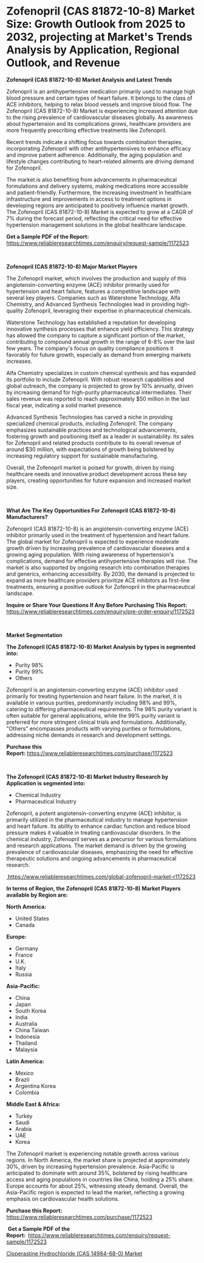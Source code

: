 <p><h1>Zofenopril (CAS 81872-10-8) Market Size: Growth Outlook from 2025 to 2032, projecting at Market's Trends Analysis by Application, Regional Outlook, and Revenue</h1></p><p><strong>Zofenopril (CAS 81872-10-8) Market Analysis and Latest Trends</strong></p>
<p><p>Zofenopril is an antihypertensive medication primarily used to manage high blood pressure and certain types of heart failure. It belongs to the class of ACE inhibitors, helping to relax blood vessels and improve blood flow. The Zofenopril (CAS 81872-10-8) Market is experiencing increased attention due to the rising prevalence of cardiovascular diseases globally. As awareness about hypertension and its complications grows, healthcare providers are more frequently prescribing effective treatments like Zofenopril.</p><p>Recent trends indicate a shifting focus towards combination therapies, incorporating Zofenopril with other antihypertensives to enhance efficacy and improve patient adherence. Additionally, the aging population and lifestyle changes contributing to heart-related ailments are driving demand for Zofenopril. </p><p>The market is also benefiting from advancements in pharmaceutical formulations and delivery systems, making medications more accessible and patient-friendly. Furthermore, the increasing investment in healthcare infrastructure and improvements in access to treatment options in developing regions are anticipated to positively influence market growth. The Zofenopril (CAS 81872-10-8) Market is expected to grow at a CAGR of 7% during the forecast period, reflecting the critical need for effective hypertension management solutions in the global healthcare landscape.</p></p>
<p><strong>Get a Sample PDF of the Report:&nbsp;</strong> <a href="https://www.reliableresearchtimes.com/enquiry/request-sample/1172523?utm_campaign=2232&utm_medium=2&utm_source=Github&utm_content=ia&utm_term=03042025&utm_id=zofenopril-cas-81872-10-8">https://www.reliableresearchtimes.com/enquiry/request-sample/1172523</a></p>
<p>&nbsp;</p>
<p><strong>Zofenopril (CAS 81872-10-8) Major Market Players</strong></p>
<p><p>The Zofenopril market, which involves the production and supply of this angiotensin-converting enzyme (ACE) inhibitor primarily used for hypertension and heart failure, features a competitive landscape with several key players. Companies such as Waterstone Technology, Alfa Chemistry, and Advanced Synthesis Technologies lead in providing high-quality Zofenopril, leveraging their expertise in pharmaceutical chemicals.</p><p>Waterstone Technology has established a reputation for developing innovative synthesis processes that enhance yield efficiency. This strategy has allowed the company to capture a significant portion of the market, contributing to compound annual growth in the range of 6-8% over the last few years. The company's focus on quality compliance positions it favorably for future growth, especially as demand from emerging markets increases.</p><p>Alfa Chemistry specializes in custom chemical synthesis and has expanded its portfolio to include Zofenopril. With robust research capabilities and global outreach, the company is projected to grow by 10% annually, driven by increasing demand for high-purity pharmaceutical intermediates. Their sales revenue was reported to reach approximately $50 million in the last fiscal year, indicating a solid market presence.</p><p>Advanced Synthesis Technologies has carved a niche in providing specialized chemical products, including Zofenopril. The company emphasizes sustainable practices and technological advancements, fostering growth and positioning itself as a leader in sustainability. Its sales for Zofenopril and related products contribute to its overall revenue of around $30 million, with expectations of growth being bolstered by increasing regulatory support for sustainable manufacturing.</p><p>Overall, the Zofenopril market is poised for growth, driven by rising healthcare needs and innovative product development across these key players, creating opportunities for future expansion and increased market size.</p></p>
<p>&nbsp;</p>
<p><strong>What Are The Key Opportunities For Zofenopril (CAS 81872-10-8) Manufacturers?</strong></p>
<p><p>Zofenopril (CAS 81872-10-8) is an angiotensin-converting enzyme (ACE) inhibitor primarily used in the treatment of hypertension and heart failure. The global market for Zofenopril is expected to experience moderate growth driven by increasing prevalence of cardiovascular diseases and a growing aging population. With rising awareness of hypertension's complications, demand for effective antihypertensive therapies will rise. The market is also supported by ongoing research into combination therapies and generics, enhancing accessibility. By 2030, the demand is projected to expand as more healthcare providers prioritize ACE inhibitors as first-line treatments, ensuring a positive outlook for Zofenopril in the pharmaceutical landscape.</p></p>
<p><strong>Inquire or Share Your Questions If Any Before Purchasing This Report:</strong> <a href="https://www.reliableresearchtimes.com/enquiry/pre-order-enquiry/1172523?utm_campaign=2232&utm_medium=2&utm_source=Github&utm_content=ia&utm_term=03042025&utm_id=zofenopril-cas-81872-10-8">https://www.reliableresearchtimes.com/enquiry/pre-order-enquiry/1172523</a></p>
<p>&nbsp;</p>
<p><strong>Market Segmentation</strong></p>
<p><strong>The Zofenopril (CAS 81872-10-8) Market Analysis by types is segmented into:</strong></p>
<p><ul><li>Purity 98%</li><li>Purity 99%</li><li>Others</li></ul></p>
<p><p>Zofenopril is an angiotensin-converting enzyme (ACE) inhibitor used primarily for treating hypertension and heart failure. In the market, it is available in various purities, predominantly including 98% and 99%, catering to differing pharmaceutical requirements. The 98% purity variant is often suitable for general applications, while the 99% purity variant is preferred for more stringent clinical trials and formulations. Additionally, "Others" encompasses products with varying purities or formulations, addressing niche demands in research and development settings.</p></p>
<p><strong>Purchase this Report:&nbsp;</strong><a href="https://www.reliableresearchtimes.com/purchase/1172523?utm_campaign=2232&utm_medium=2&utm_source=Github&utm_content=ia&utm_term=03042025&utm_id=zofenopril-cas-81872-10-8">https://www.reliableresearchtimes.com/purchase/1172523</a></p>
<p>&nbsp;</p>
<p><strong>The Zofenopril (CAS 81872-10-8) Market Industry Research by Application is segmented into:</strong></p>
<p><ul><li>Chemical Industry</li><li>Pharmaceutical Industry</li></ul></p>
<p><p>Zofenopril, a potent angiotensin-converting enzyme (ACE) inhibitor, is primarily utilized in the pharmaceutical industry to manage hypertension and heart failure. Its ability to enhance cardiac function and reduce blood pressure makes it valuable in treating cardiovascular disorders. In the chemical industry, Zofenopril serves as a precursor for various formulations and research applications. The market demand is driven by the growing prevalence of cardiovascular diseases, emphasizing the need for effective therapeutic solutions and ongoing advancements in pharmaceutical research.</p></p>
<p><a href="https://www.reliableresearchtimes.com/global-zofenopril-market-r1172523?utm_campaign=2232&utm_medium=2&utm_source=Github&utm_content=ia&utm_term=03042025&utm_id=zofenopril-cas-81872-10-8">&nbsp;https://www.reliableresearchtimes.com/global-zofenopril-market-r1172523</a></p>
<p><strong>In terms of Region, the Zofenopril (CAS 81872-10-8) Market Players available by Region are:</strong></p>
<p>
    <p> <strong> North America: </strong>
        <ul>
            <li>United States</li>
            <li>Canada</li>
        </ul>
        </p> 
    <p> <strong> Europe: </strong>
        <ul>
            <li>Germany</li>
            <li>France</li>
            <li>U.K.</li>
            <li>Italy</li>
            <li>Russia</li>
        </ul>
        </p> 
    <p> <strong> Asia-Pacific: </strong>
        <ul>
            <li>China</li>
            <li>Japan</li>
            <li>South Korea</li>
            <li>India</li>
            <li>Australia</li>
            <li>China Taiwan</li>
            <li>Indonesia</li>
            <li>Thailand</li>
            <li>Malaysia</li>
        </ul>
        </p> 
    <p> <strong> Latin America: </strong>
        <ul>
            <li>Mexico</li>
            <li>Brazil</li>
            <li>Argentina Korea</li>
            <li>Colombia</li>
        </ul>
        </p> 
    <p> <strong> Middle East & Africa: </strong>
        <ul>
            <li>Turkey</li>
            <li>Saudi</li>
            <li>Arabia</li>
            <li>UAE</li>
            <li>Korea</li>
        </ul>
    </p>
    </p>
<p><p>The Zofenopril market is experiencing notable growth across various regions. In North America, the market share is projected at approximately 30%, driven by increasing hypertension prevalence. Asia-Pacific is anticipated to dominate with around 35%, bolstered by rising healthcare access and aging populations in countries like China, holding a 25% share. Europe accounts for about 25%, witnessing steady demand. Overall, the Asia-Pacific region is expected to lead the market, reflecting a growing emphasis on cardiovascular health solutions.</p></p>
<p><strong>Purchase this Report: </strong><a href="https://www.reliableresearchtimes.com/purchase/1172523?utm_campaign=2232&utm_medium=2&utm_source=Github&utm_content=ia&utm_term=03042025&utm_id=zofenopril-cas-81872-10-8">https://www.reliableresearchtimes.com/purchase/1172523</a></p>
<p>&nbsp;<strong>Get a Sample PDF of the Report:&nbsp;&nbsp;</strong><a href="https://www.reliableresearchtimes.com/enquiry/request-sample/1172523?utm_campaign=2232&utm_medium=2&utm_source=Github&utm_content=ia&utm_term=03042025&utm_id=zofenopril-cas-81872-10-8">https://www.reliableresearchtimes.com/enquiry/request-sample/1172523</a></p>
<p><strong></strong></p>
<p><p><a href="https://github.com/mauripalmi/Market-Research-Report-List-6/blob/main/cloperastine-hydrochloride-cas-14984-68-0-market.md?utm_campaign=2232&utm_medium=2&utm_source=Github&utm_content=ia&utm_term=03042025&utm_id=zofenopril-cas-81872-10-8">Cloperastine Hydrochloride (CAS 14984-68-0) Market</a></p></p>